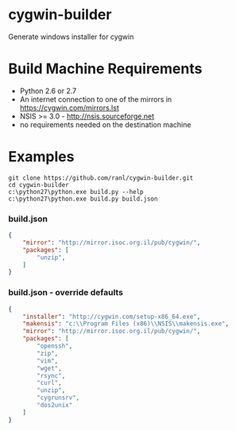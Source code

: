 cygwin-builder
==============

Generate windows installer for cygwin


Build Machine Requirements
==========================
 - Python 2.6 or 2.7
 - An internet connection to one of the mirrors in https://cygwin.com/mirrors.lst
 - NSIS >= 3.0 - http://nsis.sourceforge.net
 - no requirements needed on the destination machine


Examples
========

```
git clone https://github.com/ranl/cygwin-builder.git
cd cygwin-builder
c:\python27\python.exe build.py --help
c:\python27\python.exe build.py build.json
```

### build.json

```json
{
    "mirror": "http://mirror.isoc.org.il/pub/cygwin/",
    "packages": [
        "unzip",
    ]
}
```

### build.json - override defaults
```json
{
    "installer": "http://cygwin.com/setup-x86_64.exe",
    "makensis": "c:\\Program Files (x86)\\NSIS\\makensis.exe",
    "mirror": "http://mirror.isoc.org.il/pub/cygwin/",
    "packages": [
        "openssh",
        "zip",
        "vim",
        "wget",
        "rsync",
        "curl",
        "unzip",
        "cygrunsrv",
        "dos2unix"
    ]
}
```

